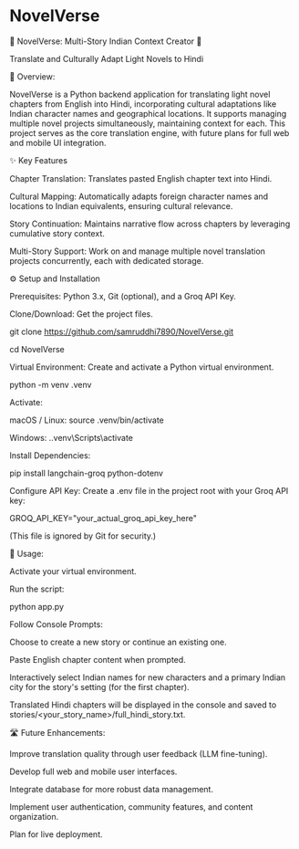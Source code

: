 # NovelVerse

📖 NovelVerse: Multi-Story Indian Context Creator 📖

Translate and Culturally Adapt Light Novels to Hindi

🚀 Overview:

NovelVerse is a Python backend application for translating light novel chapters from English into Hindi, incorporating cultural adaptations like Indian character names and geographical locations. It supports managing multiple novel projects simultaneously, maintaining context for each. This project serves as the core translation engine, with future plans for full web and mobile UI integration.

✨ Key Features

Chapter Translation: Translates pasted English chapter text into Hindi.

Cultural Mapping: Automatically adapts foreign character names and locations to Indian equivalents, ensuring cultural relevance.

Story Continuation: Maintains narrative flow across chapters by leveraging cumulative story context.

Multi-Story Support: Work on and manage multiple novel translation projects concurrently, each with dedicated storage.

⚙️ Setup and Installation

Prerequisites: Python 3.x, Git (optional), and a Groq API Key.

Clone/Download: Get the project files.

git clone https://github.com/samruddhi7890/NovelVerse.git

cd NovelVerse

Virtual Environment: Create and activate a Python virtual environment.

python -m venv .venv

Activate:

macOS / Linux: source .venv/bin/activate

Windows: .\.venv\Scripts\activate

Install Dependencies:

pip install langchain-groq python-dotenv

Configure API Key: Create a .env file in the project root with your Groq API key:

GROQ_API_KEY="your_actual_groq_api_key_here"

(This file is ignored by Git for security.)

🚀 Usage:

Activate your virtual environment.

Run the script:

python app.py

Follow Console Prompts:

Choose to create a new story or continue an existing one.

Paste English chapter content when prompted.

Interactively select Indian names for new characters and a primary Indian city for the story's setting (for the first chapter).

Translated Hindi chapters will be displayed in the console and saved to stories/<your_story_name>/full_hindi_story.txt.

🛣️ Future Enhancements:

Improve translation quality through user feedback (LLM fine-tuning).

Develop full web and mobile user interfaces.

Integrate database for more robust data management.

Implement user authentication, community features, and content organization.

Plan for live deployment.
